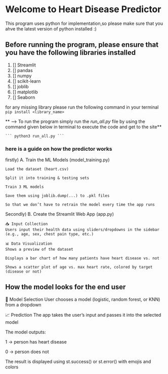 # Welcome to Heart Disease Predictor

This program uses python for implementation,so please make sure that you ahve the latest version of python installed :)

## Before running the program, please ensure that you have the following libraries installed
 1. [] Streamlit
 2. [] pandas
 3. [] numpy
 4. [] scikit-learn
 5. [] joblib
 6. [] matplotlib
 7. [] Seaborn

for any missing library please run the following command in your terminal 
``` pip install <library_name>```

 ** --> To run the program simply run the *run_all.py* file by using the command given below in terminal to execute the code and get to the site**

    ``` python3 run_all.py ```
### here is a guide on how the predictor works
firstly)
 A. Train the ML Models (model_training.py)
   
    Load the dataset (heart.csv)

    Split it into training & testing sets

    Train 3 ML models

    Save them using joblib.dump(...) to .pkl files

    So that we don’t have to retrain the model every time the app runs

Secondly)
  B. Create the Streamlit Web App (app.py)
     
    📥 Input Collection
    Users input their health data using sliders/dropdowns in the sidebar (e.g., age, sex, chest pain type, etc.)

    📊 Data Visualization
    Shows a preview of the dataset

    Displays a bar chart of how many patients have heart disease vs. not

    Shows a scatter plot of age vs. max heart rate, colored by target (disease or not)


## How the model looks for the end user 

🧠 Model Selection
User chooses a model (logistic, random forest, or KNN) from a dropdown

📈 Prediction
The app takes the user’s input and passes it into the selected model

The model outputs:

1 → person has heart disease

0 → person does not

The result is displayed using st.success() or st.error() with emojis and colors
